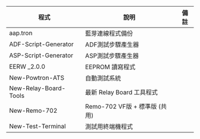 |程式|說明|備註|
|-|-|-|
|aap.tron|藍芽連線程式備份||
|ADF-Script-Generator|ADF測試步驟產生器||
|ASP-Script-Generator|ASP測試步驟產生器||
|EERW _2.0.0|EEPROM 讀寫程式||
|New-Powtron-ATS|自動測試系統||
|New-Relay-Board-Tools|最新 Relay Board 工具程式||
|New-Remo-702|Remo-702 VF版 + 標準版 (共用)||
|New-Test-Terminal|測試用終端機程式||
